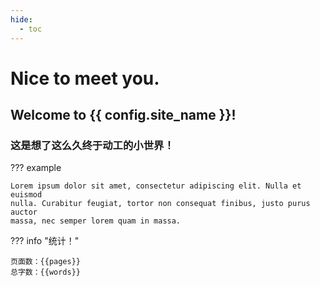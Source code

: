 ```yaml
---
hide:
  - toc
---
```



# Nice to meet you.

## Welcome to {{ config.site_name }}!
### 这是想了这么久终于动工的小世界！

??? example

    Lorem ipsum dolor sit amet, consectetur adipiscing elit. Nulla et euismod
    nulla. Curabitur feugiat, tortor non consequat finibus, justo purus auctor
    massa, nec semper lorem quam in massa.

??? info "统计！"

    页面数：{{pages}}
    总字数：{{words}} 

